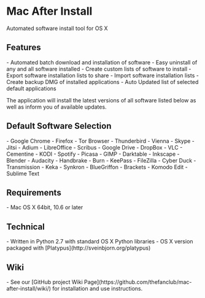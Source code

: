 # Mac After Install
Automated software install tool for OS X

<h2>Features</h2>
- Automated batch download and installation of software
- Easy uninstall of any and all software installed
- Create custom lists of software to install
- Export software installation lists to share
- Import software installation lists 
- Create backup DMG of installed applications
- Auto Updated list of selected default applications 


The application will install the latest versions of all software listed below as well as inform you of available updates.

<h2>Default Software Selection</h2>
- Google Chrome 
- Firefox
- Tor Browser 
- Thunderbird 
- Vienna 
- Skype
- Jitsi
- Adium
- LibreOffice 
- Scribus 
- Google Drive 
- DropBox 
- VLC  
- Cementine 
- KODI 
- Spotify 
- Picasa 
- GIMP
- Darktable
- Inkscape 
- Blender
- Audacity
- Handbrake
- Burn
- KeePass
- FileZilla
- Cyber Duck
- Transmission
- Keka
- Synkron
- BlueGriffon
- Brackets
- Komodo Edit
- Sublime Text

<h2>Requirements</h2>
- Mac OS X 64bit, 10.6 or later

<h2>Technical</h2>
- Written in Python 2.7 with standard OS X Python libraries
- OS X version packaged with [Platypus](http://sveinbjorn.org/platypus)

<h2>Wiki</h2>
- See our [GitHub project Wiki Page](https://github.com/thefanclub/mac-after-install/wiki/) for installation and use instructions.
